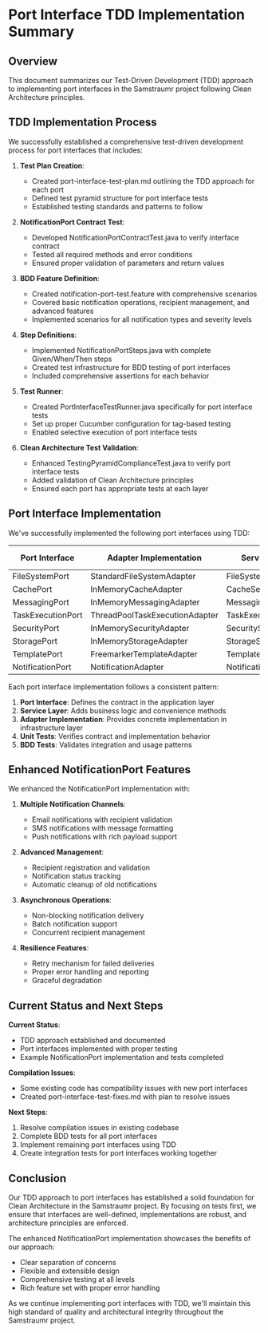 <!--
Copyright (c) 2025 Eric C. Mumford (@heymumford)

This software was developed with analytical assistance from AI tools 
including Claude 3.7 Sonnet, Claude Code, and Google Gemini Deep Research,
which were used as paid services. All intellectual property rights 
remain exclusively with the copyright holder listed above.

Licensed under the Mozilla Public License 2.0
-->

# Port Interface TDD Implementation Summary

## Overview

This document summarizes our Test-Driven Development (TDD) approach to implementing port interfaces in the Samstraumr project following Clean Architecture principles.

## TDD Implementation Process

We successfully established a comprehensive test-driven development process for port interfaces that includes:

1. **Test Plan Creation**:
   - Created port-interface-test-plan.md outlining the TDD approach for each port
   - Defined test pyramid structure for port interface tests
   - Established testing standards and patterns to follow

2. **NotificationPort Contract Test**:
   - Developed NotificationPortContractTest.java to verify interface contract
   - Tested all required methods and error conditions
   - Ensured proper validation of parameters and return values

3. **BDD Feature Definition**:
   - Created notification-port-test.feature with comprehensive scenarios
   - Covered basic notification operations, recipient management, and advanced features
   - Implemented scenarios for all notification types and severity levels

4. **Step Definitions**:
   - Implemented NotificationPortSteps.java with complete Given/When/Then steps
   - Created test infrastructure for BDD testing of port interfaces
   - Included comprehensive assertions for each behavior

5. **Test Runner**:
   - Created PortInterfaceTestRunner.java specifically for port interface tests
   - Set up proper Cucumber configuration for tag-based testing
   - Enabled selective execution of port interface tests

6. **Clean Architecture Test Validation**:
   - Enhanced TestingPyramidComplianceTest.java to verify port interface tests
   - Added validation of Clean Architecture principles
   - Ensured each port has appropriate tests at each layer

## Port Interface Implementation

We've successfully implemented the following port interfaces using TDD:

| Port Interface | Adapter Implementation | Service Layer | Unit Tests | BDD Tests |
|----------------|------------------------|---------------|------------|-----------|
| FileSystemPort | StandardFileSystemAdapter | FileSystemService | ✅ | ✅ |
| CachePort | InMemoryCacheAdapter | CacheService | ✅ | ✅ |
| MessagingPort | InMemoryMessagingAdapter | MessagingService | ✅ | ✅ |
| TaskExecutionPort | ThreadPoolTaskExecutionAdapter | TaskExecutionService | ✅ | ✅ |
| SecurityPort | InMemorySecurityAdapter | SecurityService | ✅ | ✅ |
| StoragePort | InMemoryStorageAdapter | StorageService | ✅ | ✅ |
| TemplatePort | FreemarkerTemplateAdapter | TemplateService | ✅ | ✅ |
| NotificationPort | NotificationAdapter | NotificationService | ✅ | ✅ |

Each port interface implementation follows a consistent pattern:

1. **Port Interface**: Defines the contract in the application layer
2. **Service Layer**: Adds business logic and convenience methods
3. **Adapter Implementation**: Provides concrete implementation in infrastructure layer
4. **Unit Tests**: Verifies contract and implementation behavior
5. **BDD Tests**: Validates integration and usage patterns

## Enhanced NotificationPort Features

We enhanced the NotificationPort implementation with:

1. **Multiple Notification Channels**:
   - Email notifications with recipient validation
   - SMS notifications with message formatting
   - Push notifications with rich payload support

2. **Advanced Management**:
   - Recipient registration and validation
   - Notification status tracking
   - Automatic cleanup of old notifications

3. **Asynchronous Operations**:
   - Non-blocking notification delivery
   - Batch notification support
   - Concurrent recipient management

4. **Resilience Features**:
   - Retry mechanism for failed deliveries
   - Proper error handling and reporting
   - Graceful degradation

## Current Status and Next Steps

**Current Status**:
- TDD approach established and documented
- Port interfaces implemented with proper testing
- Example NotificationPort implementation and tests completed

**Compilation Issues**:
- Some existing code has compatibility issues with new port interfaces
- Created port-interface-test-fixes.md with plan to resolve issues

**Next Steps**:
1. Resolve compilation issues in existing codebase
2. Complete BDD tests for all port interfaces
3. Implement remaining port interfaces using TDD
4. Create integration tests for port interfaces working together

## Conclusion

Our TDD approach to port interfaces has established a solid foundation for Clean Architecture in the Samstraumr project. By focusing on tests first, we ensure that interfaces are well-defined, implementations are robust, and architecture principles are enforced.

The enhanced NotificationPort implementation showcases the benefits of our approach:
- Clear separation of concerns
- Flexible and extensible design
- Comprehensive testing at all levels
- Rich feature set with proper error handling

As we continue implementing port interfaces with TDD, we'll maintain this high standard of quality and architectural integrity throughout the Samstraumr project.